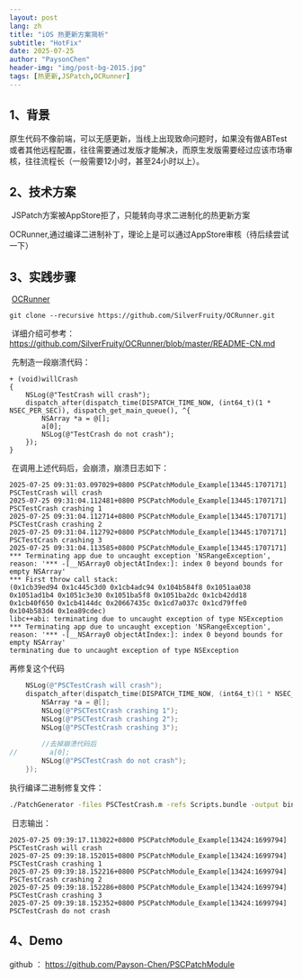 ```yaml
---
layout: post
lang: zh
title: "iOS 热更新方案简析"
subtitle: "HotFix"
date: 2025-07-25
author: "PaysonChen"
header-img: "img/post-bg-2015.jpg"
tags: [热更新,JSPatch,OCRunner]
---
```


## 1、背景

​	原生代码不像前端，可以无感更新，当线上出现致命问题时，如果没有做ABTest或者其他远程配置，往往需要通过发版才能解决，而原生发版需要经过应该市场审核，往往流程长（一般需要12小时，甚至24小时以上）。

## 2、技术方案

​	JSPatch方案被AppStore拒了，只能转向寻求二进制化的热更新方案

​	OCRunner,通过编译二进制补丁，理论上是可以通过AppStore审核（待后续尝试一下）

## 3、实践步骤

​	[OCRunner](https://cocoapods.org/pods/OCRunner)

```shell
git clone --recursive https://github.com/SilverFruity/OCRunner.git
```

​	详细介绍可参考：https://github.com/SilverFruity/OCRunner/blob/master/README-CN.md

​	先制造一段崩溃代码：

```objc
+ (void)willCrash
{
    NSLog(@"TestCrash will crash");
    dispatch_after(dispatch_time(DISPATCH_TIME_NOW, (int64_t)(1 * NSEC_PER_SEC)), dispatch_get_main_queue(), ^{
        NSArray *a = @[];
        a[0];
        NSLog(@"TestCrash do not crash");
    });
}

```

​	在调用上述代码后，会崩溃，崩溃日志如下：

```
2025-07-25 09:31:03.097029+0800 PSCPatchModule_Example[13445:1707171] PSCTestCrash will crash
2025-07-25 09:31:04.112481+0800 PSCPatchModule_Example[13445:1707171] PSCTestCrash crashing 1
2025-07-25 09:31:04.112714+0800 PSCPatchModule_Example[13445:1707171] PSCTestCrash crashing 2
2025-07-25 09:31:04.112792+0800 PSCPatchModule_Example[13445:1707171] PSCTestCrash crashing 3
2025-07-25 09:31:04.113585+0800 PSCPatchModule_Example[13445:1707171] *** Terminating app due to uncaught exception 'NSRangeException', reason: '*** -[__NSArray0 objectAtIndex:]: index 0 beyond bounds for empty NSArray'
*** First throw call stack:
(0x1cb39ed94 0x1c445c3d0 0x1cb4adc94 0x104b584f8 0x1051aa038 0x1051ad1b4 0x1051c3e30 0x1051ba5f8 0x1051ba2dc 0x1cb42dd18 0x1cb40f650 0x1cb4144dc 0x20667435c 0x1cd7a037c 0x1cd79ffe0 0x104b583d4 0x1ea89cdec)
libc++abi: terminating due to uncaught exception of type NSException
*** Terminating app due to uncaught exception 'NSRangeException', reason: '*** -[__NSArray0 objectAtIndex:]: index 0 beyond bounds for empty NSArray'
terminating due to uncaught exception of type NSException
```



再修复这个代码

```objective-c
    NSLog(@"PSCTestCrash will crash");
    dispatch_after(dispatch_time(DISPATCH_TIME_NOW, (int64_t)(1 * NSEC_PER_SEC)), dispatch_get_main_queue(), ^{
        NSArray *a = @[];
        NSLog(@"PSCTestCrash crashing 1");
        NSLog(@"PSCTestCrash crashing 2");
        NSLog(@"PSCTestCrash crashing 3");
		
		//去掉崩溃代码后
//        a[0];
        NSLog(@"PSCTestCrash do not crash");
    });
```

执行编译二进制修复文件：

```sh
./PatchGenerator -files PSCTestCrash.m -refs Scripts.bundle -output binarypatch
```

​	日志输出：

```
2025-07-25 09:39:17.113022+0800 PSCPatchModule_Example[13424:1699794] PSCTestCrash will crash
2025-07-25 09:39:18.152015+0800 PSCPatchModule_Example[13424:1699794] PSCTestCrash crashing 1
2025-07-25 09:39:18.152216+0800 PSCPatchModule_Example[13424:1699794] PSCTestCrash crashing 2
2025-07-25 09:39:18.152286+0800 PSCPatchModule_Example[13424:1699794] PSCTestCrash crashing 3
2025-07-25 09:39:18.152352+0800 PSCPatchModule_Example[13424:1699794] PSCTestCrash do not crash
```

## 4、Demo

github ： https://github.com/Payson-Chen/PSCPatchModule
